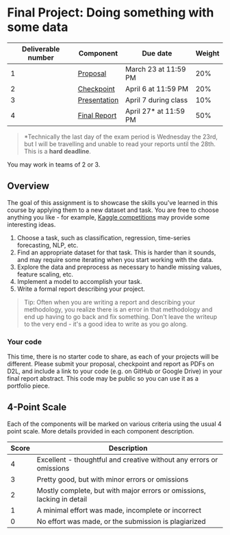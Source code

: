 # Final Project: Doing something with some data

| Deliverable number | Component                         | Due date              | Weight |
| ------------------ | --------------------------------- | --------------------- | ------ |
| 1                  | [Proposal](1-proposal.md)         | March 23 at 11:59 PM  | 20%    |
| 2                  | [Checkpoint](2-checkpoint.md)     | April 6 at 11:59 PM   | 20%    |
| 3                  | [Presentation](3-presentation.md) | April 7 during class  | 10%    |
| 4                  | [Final Report](4-final-report.md) | April 27* at 11:59 PM | 50%    |

> *Technically the last day of the exam period is Wednesday the 23rd, but I will be travelling and unable to read your reports until the 28th. This is a **hard deadline**.

You may work in teams of 2 or 3. 

## Overview
The goal of this assignment is to showcase the skills you've learned in this course by applying them to a new dataset and task. You are free to choose anything you like - for example, [Kaggle competitions](https://www.kaggle.com/competitions) may provide some interesting ideas.

1. Choose a task, such as classification, regression, time-series forecasting, NLP, etc.
2. Find an appropriate dataset for that task. This is harder than it sounds, and may require some iterating when you start working with the data.
3. Explore the data and preprocess as necessary to handle missing values, feature scaling, etc.
4. Implement a model to accomplish your task. 
5. Write a formal report describing your project.

> Tip: Often when you are writing a report and describing your methodology, you realize there is an error in that methodology and end up having to go back and fix something. Don't leave the writeup to the very end - it's a good idea to write as you go along.

### Your code
This time, there is no starter code to share, as each of your projects will be different. Please submit your proposal, checkpoint and report as PDFs on D2L, and include a link to your code (e.g. on GitHub or Google Drive) in your final report abstract. This code may be public so you can use it as a portfolio piece.

## 4-Point Scale
Each of the components will be marked on various criteria using the usual 4 point scale. More details provided in each component description.

| Score | Description                                                            |
| ----- | ---------------------------------------------------------------------- |
| 4     | Excellent - thoughtful and creative without any errors or omissions    |
| 3     | Pretty good, but with minor errors or omissions                        |
| 2     | Mostly complete, but with major errors or omissions, lacking in detail |
| 1     | A minimal effort was made, incomplete or incorrect                     |
| 0     | No effort was made, or the submission is plagiarized                   |